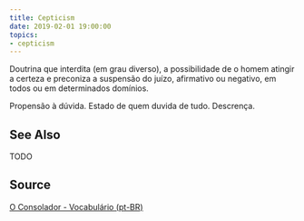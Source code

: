 ```yaml
---
title: Cepticism
date: 2019-02-01 19:00:00
topics:
- cepticism
---
```


Doutrina que interdita (em grau diverso), a possibilidade de o homem atingir a
certeza e preconiza a suspensão do juízo, afirmativo ou negativo, em todos ou
em determinados domínios. 

Propensão à dúvida. Estado de quem duvida de tudo. Descrença. 

## See Also
TODO

## Source
[O Consolador - Vocabulário (pt-BR)](http://www.oconsolador.com.br/linkfixo/vocabulario/principal.html)


